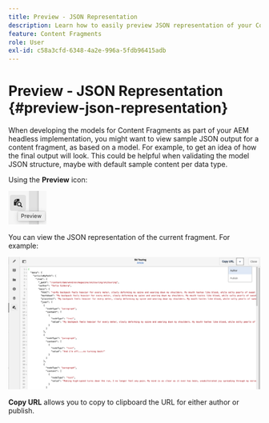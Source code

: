 ```yaml
---
title: Preview - JSON Representation
description: Learn how to easily preview JSON representation of your Content Fragments when implementing your AEM headless solution.
feature: Content Fragments
role: User
exl-id: c58a3cfd-6348-4a2e-996a-5fdb96415adb
---
```

# Preview - JSON Representation {#preview-json-representation}

When developing the models for Content Fragments as part of your AEM headless implementation, you might want to view sample JSON output for a content fragment, as based on a model. For example, to get an idea of how the final output will look. This could be helpful when validating the model JSON structure, maybe with default sample content per data type.

Using the **Preview** icon:

![Content Fragment Editor - Preview tab](assets/cfm-preview-01.png)

You can view the JSON representation of the current fragment. For example:

![Content Fragment Editor - Preview of a Fragment](assets/cfm-preview-02.png)

**Copy URL** allows you to copy to clipboard the URL for either author or publish.
